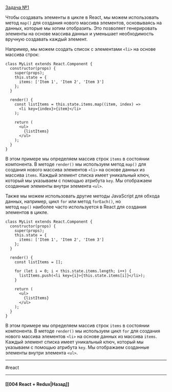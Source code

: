 [Задача №1](https://codesandbox.io/s/react-middle--pqy3ct?file=/src/App.js)

Чтобы создавать элементы в цикле в React, мы можем использовать метод `map()` для создания нового массива элементов, основываясь на данных, которые мы хотим отобразить. Это позволяет генерировать элементы на основе массива данных и уменьшает необходимость вручную создавать каждый элемент.

Например, мы можем создать список с элементами `<li>` на основе массива строк:

```
class MyList extends React.Component {
  constructor(props) {
    super(props);
    this.state = {
      items: ['Item 1', 'Item 2', 'Item 3']
    };
  }

  render() {
    const listItems = this.state.items.map((item, index) =>
      <li key={index}>{item}</li>
    );

    return (
      <ul>
        {listItems}
      </ul>
    );
  }
}
```

В этом примере мы определяем массив строк `items` в состоянии компонента. В методе `render()` мы используем метод `map()` для создания нового массива элементов `<li>` на основе данных из массива `items`. Каждый элемент списка имеет уникальный ключ, который мы указываем с помощью атрибута `key`. Мы отображаем созданные элементы внутри элемента `<ul>`.

Также мы можем использовать другие методы JavaScript для обхода данных, например, цикл `for` или метод `forEach()`, но метод `map()` наиболее часто используется в React для создания элементов в цикле.

```
class MyList extends React.Component {
  constructor(props) {
    super(props);
    this.state = {
      items: ['Item 1', 'Item 2', 'Item 3']
    };
  }

  render() {
    const listItems = [];

    for (let i = 0; i < this.state.items.length; i++) {
      listItems.push(<li key={i}>{this.state.items[i]}</li>);
    }

    return (
      <ul>
        {listItems}
      </ul>
    );
  }
}
```

В этом примере мы определяем массив строк `items` в состоянии компонента. В методе `render()` мы используем цикл `for` для создания нового массива элементов `<li>` на основе данных из массива `items`. Каждый элемент списка имеет уникальный ключ, который мы указываем с помощью атрибута `key`. Мы отображаем созданные элементы внутри элемента `<ul>`.

____
#react

____

#### [[004 React + Redux|Назад]]